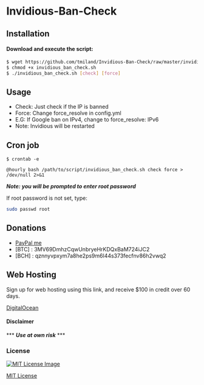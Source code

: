 # Invidious-Ban-Check

## Installation

#### Download and execute the script:

```bash
$ wget https://github.com/tmiland/Invidious-Ban-Check/raw/master/invidious_ban_check.sh
$ chmod +x invidious_ban_check.sh
$ ./invidious_ban_check.sh [check] [force]
```

## Usage

* Check: Just check if the IP is banned
* Force: Change force_resolve in config.yml
* E.G: If Google ban on IPv4, change to force_resolve: IPv6
* Note: Invidious will be restarted

## Cron job

`$ crontab -e`

`@hourly bash /path/to/script/invidious_ban_check.sh check force > /dev/null 2>&1`


***Note: you will be prompted to enter root password***

If root password is not set, type:

```bash
sudo passwd root
```

## Donations 
- [PayPal me](https://paypal.me/milanddata)
- [BTC] : 3MV69DmhzCqwUnbryeHrKDQxBaM724iJC2
- [BCH] : qznnyvpxym7a8he2ps9m6l44s373fecfnv86h2vwq2

## Web Hosting

Sign up for web hosting using this link, and receive $100 in credit over 60 days.

[DigitalOcean](https://m.do.co/c/f1f2b475fca0)

#### Disclaimer 

*** ***Use at own risk*** ***

### License

[![MIT License Image](https://upload.wikimedia.org/wikipedia/commons/thumb/0/0c/MIT_logo.svg/220px-MIT_logo.svg.png)](https://github.com/tmiland/Invidious-Ban-Check/blob/master/LICENSE)

[MIT License](https://github.com/tmiland/Invidious-Ban-Check/blob/master/LICENSE)
